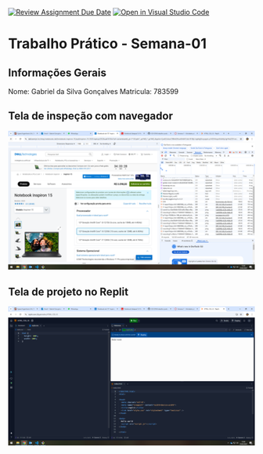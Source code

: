[![Review Assignment Due Date](https://classroom.github.com/assets/deadline-readme-button-22041afd0340ce965d47ae6ef1cefeee28c7c493a6346c4f15d667ab976d596c.svg)](https://classroom.github.com/a/fWV9gbnp)
[![Open in Visual Studio Code](https://classroom.github.com/assets/open-in-vscode-2e0aaae1b6195c2367325f4f02e2d04e9abb55f0b24a779b69b11b9e10269abc.svg)](https://classroom.github.com/online_ide?assignment_repo_id=18393797&assignment_repo_type=AssignmentRepo)
# Trabalho Prático - Semana-01

## Informações Gerais
Nome: Gabriel da Silva Gonçalves
Matricula: 783599

## Tela de inspeção com navegador
![Print inspeção com navegador](imagens/img1.png)

## Tela de projeto no Replit
![Print projeto no Replit](imagens/img2.png)
